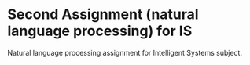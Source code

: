 # Second Assignment (natural language processing) for IS
Natural language processing assignment for Intelligent Systems subject.
